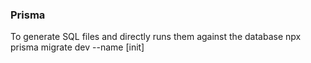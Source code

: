 

### Prisma

To generate SQL files and directly runs them against the database
npx prisma migrate dev --name [init] 